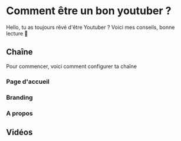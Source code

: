 # Comment être un bon youtuber ?
Hello, tu as toujours rêvé d'être Youtuber ? Voici mes conseils, bonne lecture 🙂
## Chaîne
Pour commencer, voici comment configurer ta chaîne
### Page d'accueil
### Branding
### A propos
## Vidéos
